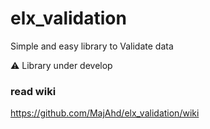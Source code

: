 # elx_validation

Simple and easy library to Validate data

⚠️ Library under develop

### read wiki

https://github.com/MajAhd/elx_validation/wiki


